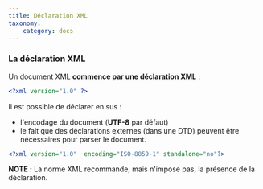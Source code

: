 ```yaml
---
title: Déclaration XML
taxonomy:
    category: docs
---
```


### La déclaration XML
Un document XML  __commence par une  déclaration XML__ :
```xml
<?xml version="1.0" ?>
```

Il est possible de déclarer en sus :

* l'encodage du document (__UTF-8__ par défaut)
* le fait que des déclarations externes (dans une DTD) peuvent être nécessaires pour parser le document.

```xml
<?xml version="1.0"  encoding="ISO-8859-1" standalone="no"?>
```

__NOTE :__ La norme XML recommande, mais n'impose pas, la présence de la déclaration.
